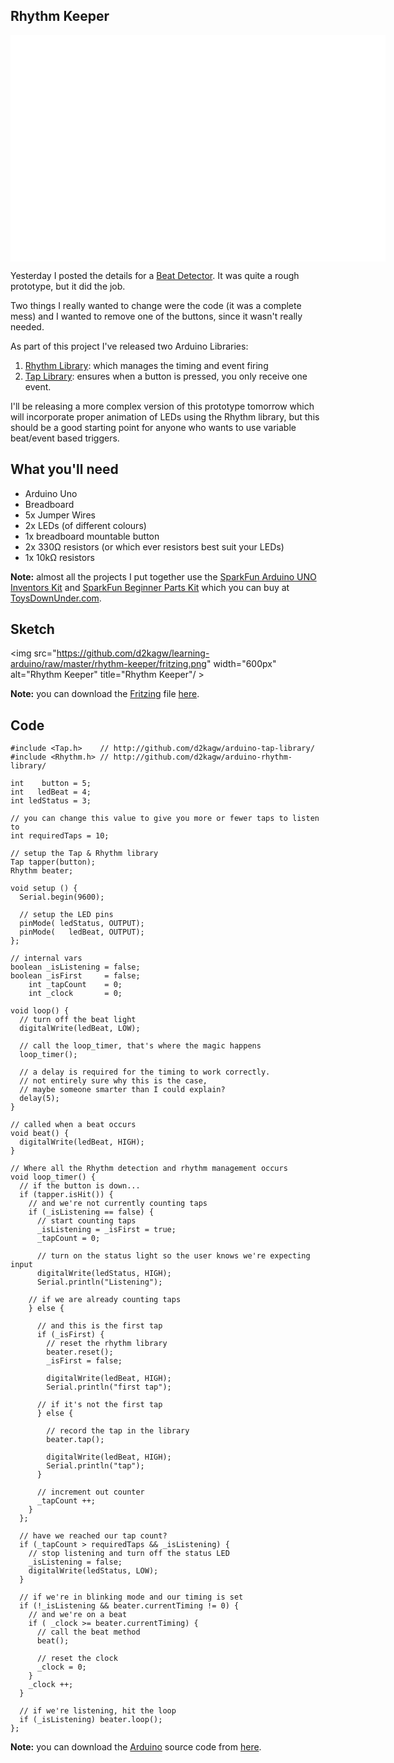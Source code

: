 ## Rhythm Keeper

<object width="600" height="362"><param name="movie" value="http://www.youtube.com/v/npFyAivyuIA?fs=1&amp;hl=en_US&amp;rel=0&amp;hd=1"></param><param name="allowFullScreen" value="true"></param><param name="allowscriptaccess" value="always"></param><embed src="http://www.youtube.com/v/npFyAivyuIA?fs=1&amp;hl=en_US&amp;rel=0&amp;hd=1" type="application/x-shockwave-flash" allowscriptaccess="always" allowfullscreen="true" width="600" height="362"></embed></object>

Yesterday I posted the details for a [Beat Detector](http://learning-arduino.tumblr.com/post/2558360094/beat-detector-v1). It was quite a rough prototype, but it did the job.

Two things I really wanted to change were the code (it was a complete mess) and I wanted to remove one of the buttons, since it wasn't really needed.

As part of this project I've released two Arduino Libraries:

1. [Rhythm Library](http://github.com/d2kagw/arduino-rhythm-library): which manages the timing and event firing
2. [Tap Library](http://github.com/d2kagw/arduino-tap-library): ensures when a button is pressed, you only receive one event.

I'll be releasing a more complex version of this prototype tomorrow which will incorporate proper animation of LEDs using the Rhythm library, but this should be a good starting point for anyone who wants to use variable beat/event based triggers.

## What you'll need

* Arduino Uno
* Breadboard
* 5x Jumper Wires
* 2x LEDs (of different colours)
* 1x breadboard mountable button
* 2x 330&#8486; resistors (or which ever resistors best suit your LEDs)
* 1x 10k&#8486; resistors

**Note:** almost all the projects I put together use the [SparkFun Arduino UNO Inventors Kit](http://www.sparkfun.com/products/10173) and [SparkFun Beginner Parts Kit](http://www.sparkfun.com/products/10003) which you can buy at [ToysDownUnder.com](http://toysdownunder.com/arduino).

## Sketch
<img src="https://github.com/d2kagw/learning-arduino/raw/master/rhythm-keeper/fritzing.png" width="600px" alt="Rhythm Keeper" title="Rhythm Keeper"/ >

**Note:** you can download the [Fritzing](http://fritzing.org/) file [here](https://github.com/d2kagw/learning-arduino/raw/master/rhythm-keeper/rhythm-keeper.fz).

## Code

    #include <Tap.h>    // http://github.com/d2kagw/arduino-tap-library/
    #include <Rhythm.h> // http://github.com/d2kagw/arduino-rhythm-library/
    
    int    button = 5;
    int   ledBeat = 4;
    int ledStatus = 3;
    
    // you can change this value to give you more or fewer taps to listen to
    int requiredTaps = 10;
    
    // setup the Tap & Rhythm library
    Tap tapper(button);
    Rhythm beater;
    
    void setup () {
      Serial.begin(9600);
      
      // setup the LED pins
      pinMode( ledStatus, OUTPUT);
      pinMode(   ledBeat, OUTPUT);
    };
    
    // internal vars
    boolean _isListening = false;
    boolean _isFirst     = false;
        int _tapCount    = 0;
        int _clock       = 0;
    
    void loop() {
      // turn off the beat light
      digitalWrite(ledBeat, LOW);
      
      // call the loop_timer, that's where the magic happens
      loop_timer();
      
      // a delay is required for the timing to work correctly.
      // not entirely sure why this is the case,
      // maybe someone smarter than I could explain?
      delay(5);
    }
    
    // called when a beat occurs
    void beat() {
      digitalWrite(ledBeat, HIGH);
    }
    
    // Where all the Rhythm detection and rhythm management occurs
    void loop_timer() {
      // if the button is down...
      if (tapper.isHit()) {
        // and we're not currently counting taps
        if (_isListening == false) {
          // start counting taps
          _isListening = _isFirst = true;
          _tapCount = 0;
          
          // turn on the status light so the user knows we're expecting input
          digitalWrite(ledStatus, HIGH);
          Serial.println("Listening");
        
        // if we are already counting taps
        } else {
          
          // and this is the first tap
          if (_isFirst) {
            // reset the rhythm library
            beater.reset();
            _isFirst = false;
            
            digitalWrite(ledBeat, HIGH);
            Serial.println("first tap");
          
          // if it's not the first tap
          } else {
            
            // record the tap in the library
            beater.tap();
            
            digitalWrite(ledBeat, HIGH);
            Serial.println("tap");
          }
          
          // increment out counter
          _tapCount ++;
        }
      };
      
      // have we reached our tap count?
      if (_tapCount > requiredTaps && _isListening) {
        // stop listening and turn off the status LED
        _isListening = false;
        digitalWrite(ledStatus, LOW);
      }
      
      // if we're in blinking mode and our timing is set
      if (!_isListening && beater.currentTiming != 0) {
        // and we're on a beat
        if ( _clock >= beater.currentTiming) {
          // call the beat method
          beat();
          
          // reset the clock
          _clock = 0;
        }
        _clock ++;
      }
      
      // if we're listening, hit the loop
      if (_isListening) beater.loop();
    };

**Note:** you can download the [Arduino](http://www.arduino.cc/en/Main/Software) source code from [here](https://github.com/d2kagw/learning-arduino/raw/master/rhythm-keeper/rhythmkeeper/rhythmkeeper.pde).
